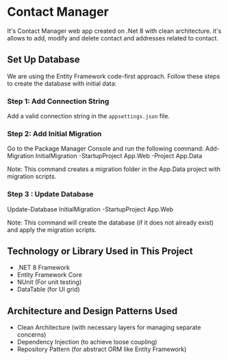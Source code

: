 # Contact Manager

It's Contact Manager web app created on .Net 8 with clean architecture.
it's allows to add, modify and delete contact and addresses related to contact.


## Set Up Database

We are using the Entity Framework code-first approach. Follow these steps to create the database with initial data:

### Step 1: Add Connection String

Add a valid connection string in the `appsettings.json` file.

### Step 2: Add Initial Migration

Go to the Package Manager Console and run the following command:
Add-Migration InitialMigration -StartupProject App.Web -Project App.Data

Note: This command creates a migration folder in the App.Data project with migration scripts.

### Step 3 : Update Database 

Update-Database InitialMigration -StartupProject App.Web

Note: This command will create the database (if it does not already exist) and apply the migration scripts.


## Technology or Library Used in This Project

- .NET 8 Framework
- Entity Framework Core
- NUnit (For unit testing)
- DataTable (for UI grid)

## Architecture and Design Patterns Used

- Clean Architecture (with necessary layers for managing separate concerns)
- Dependency Injection (to achieve loose coupling)
- Repository Pattern (for abstract ORM like Entity Framework)